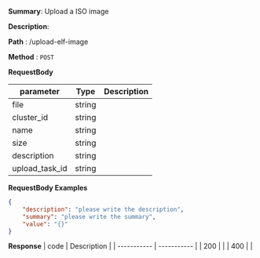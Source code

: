 **Summary**: Upload a ISO image

**Description**: 

**Path** : /upload-elf-image

**Method** : `POST`


**RequestBody**

| parameter | Type | Description |
| ----------- | ----------- |----------- |
| file  |  string  |    |
| cluster_id  |  string  |    |
| name  |  string  |    |
| size  |  string  |    |
| description  |  string  |    |
| upload_task_id  |  string  |    |


**RequestBody Examples** 

```json
{
    "description": "please write the description",
    "summary": "please write the summary",
    "value": "{}"
}
```

**Response**
| code      | Description |
| ----------- | ----------- |
|  200   |       |
|  400   |       |

